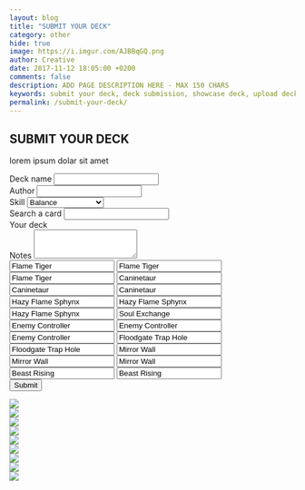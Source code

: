 ```yaml
---
layout: blog
title: "SUBMIT YOUR DECK"
category: other
hide: true
image: https://i.imgur.com/AJBBqGQ.png
author: Creative
date: 2017-11-12 18:05:00 +0200
comments: false
description: ADD PAGE DESCRIPTION HERE - MAX 150 CHARS
keywords: submit your deck, deck submission, showcase deck, upload deck, deck
permalink: /submit-your-deck/
---
```


<div class="section">
    <h2>SUBMIT YOUR DECK</h2>
    <p>lorem ipsum dolar sit amet</p>
</div>

<div class="section">
    <form class="deck-submission" method="post" action="https://api.staticman.net/v2/entry/orctamer/duellinks/master">
        <div class="row">
            <div class="form-group col-sm-12">
                <label for="name">Deck name</label>
                <input type="text" class="form-control" id="name" name="fields[name]">
            </div>
            <div class="form-group col-sm-12">
                <label for="author">Author</label>
                <input type="text" class="form-control" id="author" name="fields[author]">
            </div>
            <div class="form-group col-sm-12">
                <label for="skill">Skill</label>
                <select class="form-control" id="skill" name="fields[skill]">
                    <option>Balance</option>
                    <option>Restart</option>
                    <option>The Tie That Binds</option>
                    <option>Mind Scan</option>
                    <option>Destiny Draw</option>
                </select>
            </div>
            <div class="form-group col-sm-5 card-search">
                <label for="searcher">Search a card</label>
                <input type="text" class="form-control" id="searcher">
                    <div id="deck">
                        <div id="cards">
                            <div class="item"><a><img class="dcards" src="https://yugiohprices.com/api/card_image/Dark_Magician" alt=""></a></div>
                            <div class="item"><a><img class="dcards" src="https://yugiohprices.com/api/card_image/Dark_Magician" alt=""></a></div>
                            <div class="item"><a><img class="dcards" src="https://yugiohprices.com/api/card_image/Dark_Magician" alt=""></a></div>
                            <div class="item"><a><img class="dcards" src="https://yugiohprices.com/api/card_image/Blue_Eyes_White_Dragon" alt=""></a></div>
                            <div class="item"><a><img class="dcards" src="https://yugiohprices.com/api/card_image/Blue_Eyes_White_Dragon" alt=""></a></div>
                            <div class="item"><a><img class="dcards" src="https://yugiohprices.com/api/card_image/Blue_Eyes_White_Dragon" alt=""></a></div>
                            <div class="item"><a><img class="dcards" src="https://yugiohprices.com/api/card_image/Red_Eyes_Black_Dragon" alt=""></a></div>
                            <div class="item"><a><img class="dcards" src="https://yugiohprices.com/api/card_image/Red_Eyes_Black_Dragon" alt=""></a></div>
                            <div class="item"><a><img class="dcards" src="https://yugiohprices.com/api/card_image/Red_Eyes_Black_Dragon" alt=""></a></div>
                        </div>
                    </div>
            </div>
            <div class="form-group col-sm-7 card-display">
                <label for="searcher">Your deck</label>
                    <div id="deck">
                        <div id="cards">
                            <div class="item"><a><img class="dcards" src="https://yugiohprices.com/api/card_image/Dark_Magician" alt=""></a></div>
                            <div class="item"><a><img class="dcards" src="https://yugiohprices.com/api/card_image/Dark_Magician" alt=""></a></div>
                            <div class="item"><a><img class="dcards" src="https://yugiohprices.com/api/card_image/Dark_Magician" alt=""></a></div>
                            <div class="item"><a><img class="dcards" src="https://yugiohprices.com/api/card_image/Blue_Eyes_White_Dragon" alt=""></a></div>
                            <div class="item"><a><img class="dcards" src="https://yugiohprices.com/api/card_image/Blue_Eyes_White_Dragon" alt=""></a></div>
                            <div class="item"><a><img class="dcards" src="https://yugiohprices.com/api/card_image/Blue_Eyes_White_Dragon" alt=""></a></div>
                            <div class="item"><a><img class="dcards" src="https://yugiohprices.com/api/card_image/Red_Eyes_Black_Dragon" alt=""></a></div>
                            <div class="item"><a><img class="dcards" src="https://yugiohprices.com/api/card_image/Red_Eyes_Black_Dragon" alt=""></a></div>
                            <div class="item"><a><img class="dcards" src="https://yugiohprices.com/api/card_image/Red_Eyes_Black_Dragon" alt=""></a></div>
                        </div>
                    </div>
            </div>
            <div class="form-group col-sm-12">
                <label for="notes">Notes</label>
                <textarea class="form-control" id="notes" name="fields[notes]" rows="3"></textarea>
            </div>
            <div class="form-group col-sm-12 hidden">
                <input type="text" class="form-control" id="main01" name="fields[main01]" value="Flame Tiger">
                <input type="text" class="form-control" id="main02" name="fields[main02]" value="Flame Tiger">
                <input type="text" class="form-control" id="main03" name="fields[main03]" value="Flame Tiger">
                <input type="text" class="form-control" id="main04" name="fields[main04]" value="Caninetaur">
                <input type="text" class="form-control" id="main05" name="fields[main05]" value="Caninetaur">
                <input type="text" class="form-control" id="main06" name="fields[main06]" value="Caninetaur">
                <input type="text" class="form-control" id="main07" name="fields[main07]" value="Hazy Flame Sphynx">
                <input type="text" class="form-control" id="main08" name="fields[main08]" value="Hazy Flame Sphynx">
                <input type="text" class="form-control" id="main09" name="fields[main09]" value="Hazy Flame Sphynx">
                <input type="text" class="form-control" id="main10" name="fields[main10]" value="Soul Exchange">
                <input type="text" class="form-control" id="main11" name="fields[main11]" value="Enemy Controller">
                <input type="text" class="form-control" id="main12" name="fields[main12]" value="Enemy Controller">
                <input type="text" class="form-control" id="main13" name="fields[main13]" value="Enemy Controller">
                <input type="text" class="form-control" id="main14" name="fields[main14]" value="Floodgate Trap Hole">
                <input type="text" class="form-control" id="main15" name="fields[main15]" value="Floodgate Trap Hole">
                <input type="text" class="form-control" id="main16" name="fields[main16]" value="Mirror Wall">
                <input type="text" class="form-control" id="main17" name="fields[main17]" value="Mirror Wall">
                <input type="text" class="form-control" id="main18" name="fields[main18]" value="Mirror Wall">
                <input type="text" class="form-control" id="main19" name="fields[main19]" value="Beast Rising">
                <input type="text" class="form-control" id="main20" name="fields[main20]" value="Beast Rising">
            </div>
            <button type="submit" class="btn btn-primary">Submit</button>
        </div>
    </form>
    <div class="game-board hidden">
        <div class="card-slot-row">
            <div class="card-slot"><img src="http://img3.wikia.nocookie.net/__cb20130902115200/yugioh/images/e/ee/Back-ZX-Site.png" /></div>
            <div class="card-slot"></div>
            <div class="card-slot"><img src="http://img3.wikia.nocookie.net/__cb20130902115200/yugioh/images/e/ee/Back-ZX-Site.png" /></div>
            <div class="card-slot"></div>
            <div class="card-slot"></div>
        </div>
        <div class="card-slot-row">
            <div class="card-slot"><img src="https://yugiohprices.com/api/card_image/Machine_Angel_Ritual" /></div>
            <div class="card-slot"></div>
            <div class="card-slot"><img src="https://yugiohprices.com/api/card_image/Cyber_Angel_Dakini" /></div>
            <div class="card-slot"></div>
            <div class="card-slot"></div>
        </div>
        <div class="game-phase"></div>
        <div class="card-slot-row">
            <div class="card-slot"></div>
            <div class="card-slot"></div>
            <div class="card-slot"><img src="https://yugiohprices.com/api/card_image/Black_Dragon_Ninja" /></div>
            <div class="card-slot"><img class="rotated" src="https://yugiohprices.com/api/card_image/Crimson_Ninja" /></div>
            <div class="card-slot"><img src="https://yugiohprices.com/api/card_image/Ninjitsu_Art_of_Transformation" /></div>
        </div>
        <div class="card-slot-row">
            <div class="card-slot"></div>
            <div class="card-slot"></div>
            <div class="card-slot"><img src="http://img3.wikia.nocookie.net/__cb20130902115200/yugioh/images/e/ee/Back-ZX-Site.png" /></div>
            <div class="card-slot"></div>
            <div class="card-slot"><img src="http://img3.wikia.nocookie.net/__cb20130902115200/yugioh/images/e/ee/Back-ZX-Site.png" /></div>
        </div>
    </div>
</div>